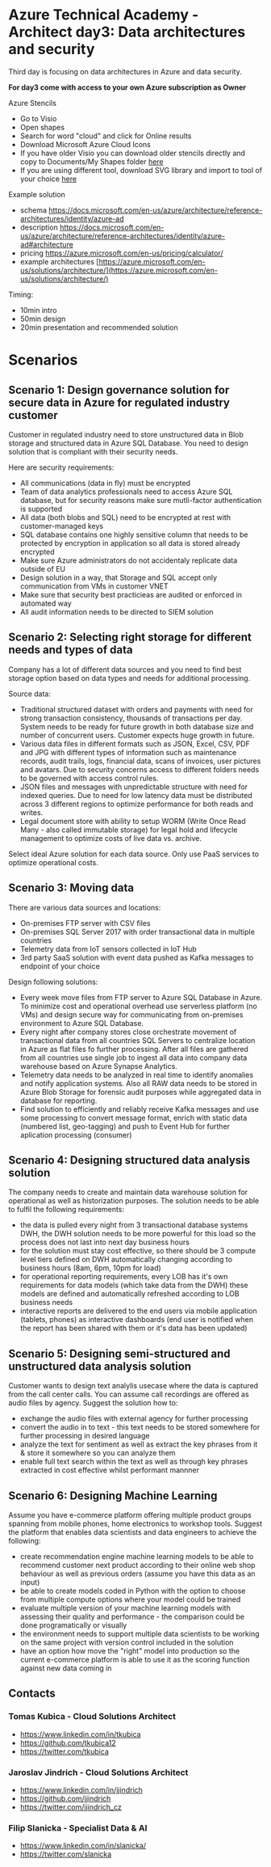 # Azure Technical Academy - Architect day3:  Data architectures and security
Third day is focusing on data architectures in Azure and data security.

**For day3 come with access to your own Azure subscription as Owner**

Azure Stencils
* Go to Visio
* Open shapes
* Search for word "cloud" and click for Online results
* Download Microsoft Azure Cloud Icons
* If you have older Visio you can download older stencils directly and copy to Documents/My Shapes folder [here](https://architects.blob.core.windows.net/visio/CnE_CloudV2.7.vss?st=2019-05-20T05%3A27%3A00Z&se=2020-05-21T07%3A27%3A00Z&sp=rl&sv=2018-03-28&sr=b&sig=IELwMsknjeDR3E2fQcfyDa1lOG3hHIiHvLe4gyXMn0U%3D)
* If you are using different tool, download SVG library and import to tool of your choice [here](https://www.microsoft.com/en-us/download/details.aspx?id=41937)

Example solution
- schema https://docs.microsoft.com/en-us/azure/architecture/reference-architectures/identity/azure-ad
- description https://docs.microsoft.com/en-us/azure/architecture/reference-architectures/identity/azure-ad#architecture
- pricing https://azure.microsoft.com/en-us/pricing/calculator/
- example architectures [https://azure.microsoft.com/en-us/solutions/architecture/](https://azure.microsoft.com/en-us/solutions/architecture/)

Timing: 
- 10min intro 
- 50min design
- 20min presentation and recommended solution

# Scenarios

## Scenario 1: Design governance solution for secure data in Azure for regulated industry customer

Customer in regulated industry need to store unstructured data in Blob storage and structured data in Azure SQL Database. You need to design solution that is compliant with their security needs.

Here are security requirements:
- All communications (data in fly) must be encrypted
- Team of data analytics professionals need to access Azure SQL database, but for security reasons make sure mutli-factor authentication is supported
- All data (both blobs and SQL) need to be encrypted at rest with customer-managed keys
- SQL database contains one highly sensitive column that needs to be protected by encryption in application so all data is stored already encrypted
- Make sure Azure administrators do not accidentaly replicate data outside of EU
- Design solution in a way, that Storage and SQL accept only communication from VMs in customer VNET
- Make sure that security best practicieas are audited or enforced in automated way
- All audit information needs to be directed to SIEM solution

## Scenario 2: Selecting right storage for different needs and types of data

Company has a lot of different data sources and you need to find best storage option based on data types and needs for additional processing.

Source data:
- Traditional structured dataset with orders and payments with need for strong transaction consistency, thousands of transactions per day. System needs to be ready for future growth in both database size and number of concurrent users. Customer expects huge growth in future.
- Various data files in different formats such as JSON, Excel, CSV, PDF and JPG with different types of information such as maintenance records, audit trails, logs, financial data, scans of invoices, user pictures and avatars. Due to security concerns access to different folders needs to be governed with access control rules.
- JSON files and messages with unpredictable structure with need for indexed queries. Due to need for low latency data must be distributed across 3 different regions to optimize performance for both reads and writes.
- Legal document store with ability to setup WORM (Write Once Read Many - also called immutable storage) for legal hold and lifecycle management to optimize costs of live data vs. archive.

Select ideal Azure solution for each data source. Only use PaaS services to optimize operational costs.

## Scenario 3: Moving data

There are various data sources and locations:
- On-premises FTP server with CSV files
- On-premises SQL Server 2017 with order transactional data in multiple countries
- Telemetry data from IoT sensors collected in IoT Hub
- 3rd party SaaS solution with event data pushed as Kafka messages to endpoint of your choice

Design following solutions:
- Every week move files from FTP server to Azure SQL Database in Azure. To minimize cost and operational overhead use serverless platform (no VMs) and design secure way for communicating from on-premises environment to Azure SQL Database.
- Every night after company stores close orchestrate movement of transactional data from all countries SQL Servers to centralize location in Azure as flat files fo further processing. After all files are gathered from all countries use single job to ingest all data into company data warehouse based on Azure Synapse Analytics.
- Telemetry data needs to be analyzed in real time to identify anomalies and notify application systems. Also all RAW data needs to be stored in Azure Blob Storage for forensic audit purposes while aggregated data in database for reporting.
- Find solution to efficiently and reliably receive Kafka messages and use some processing to convert message format, enrich with static data (numbered list, geo-tagging) and push to Event Hub for further aplication processing (consumer)

## Scenario 4: Designing structured data analysis solution

The company needs to create and maintain data warehouse solution for operational as well as historization purposes. The solution needs to be able to fulfil the following requirements:

- the data is pulled every night from 3 transactional database systems DWH, the DWH solution needs to be more powerful for this load so the process does not last into next day business hours
- for the solution must stay cost effective, so there should be 3 compute level tiers defined on DWH automatically changing according to business hours (8am, 6pm, 10pm for load)
- for operational reporting requirements, every LOB has it's own requirements for data models (which take data from the DWH) these models are defined and automatically refreshed according to LOB business needs
- interactive reports are delivered to the end users via mobile application (tablets, phones) as interactive dashboards (end user is notified when the report has been shared with them or it's data has been updated) 

## Scenario 5: Designing semi-structured and unstructured data analysis solution

Customer wants to design text analylis usecase where the data is captured from the call center calls. You can assume call recordings are offered as audio files by agency. Suggest the solution how to:

- exchange the audio files with external agency for further processing
- convert the audio in to text - this text needs to be stored somewhere for further processing in desired language
- analyze the text for sentiment as well as extract the key phrases from it & store it somewhere so you can analyze them
- enable full text search within the text as well as through key phrases extracted in cost effective whilst performant mannner 

## Scenario 6: Designing Machine Learning

Assume you have e-commerce platform offering multiple product groups spanning from mobile phones, home electronics to workshop tools. Suggest the platform that enables data scientists and data engineers to achieve the following:

- create recommendation engine machine learning models to be able to recommend customer next product according to their online web shop behaviour as well as previous orders (assume you have this data as an input)
- be able to create models coded in Python with the option to choose from multiple compute options where your model could be trained
- evaluate multiple version of your machine learning models with assessing their quality and performance - the comparison could be done programatically or visually
- the environment needs to support multiple data scientists to be working on the same project with version control included in the solution
- have an option how move the "right" model into production so the current e-commerce platform is able to use it as the scoring function against new data coming in


## Contacts

### Tomas Kubica - Cloud Solutions Architect
- https://www.linkedin.com/in/tkubica
- https://github.com/tkubica12
- https://twitter.com/tkubica

### Jaroslav Jindrich - Cloud Solutions Architect
- https://www.linkedin.com/in/jjindrich
- https://github.com/jjindrich
- https://twitter.com/jjindrich_cz

### Filip Slanicka - Specialist Data & AI
- https://www.linkedin.com/in/slanicka/
- https://twitter.com/slanicka
